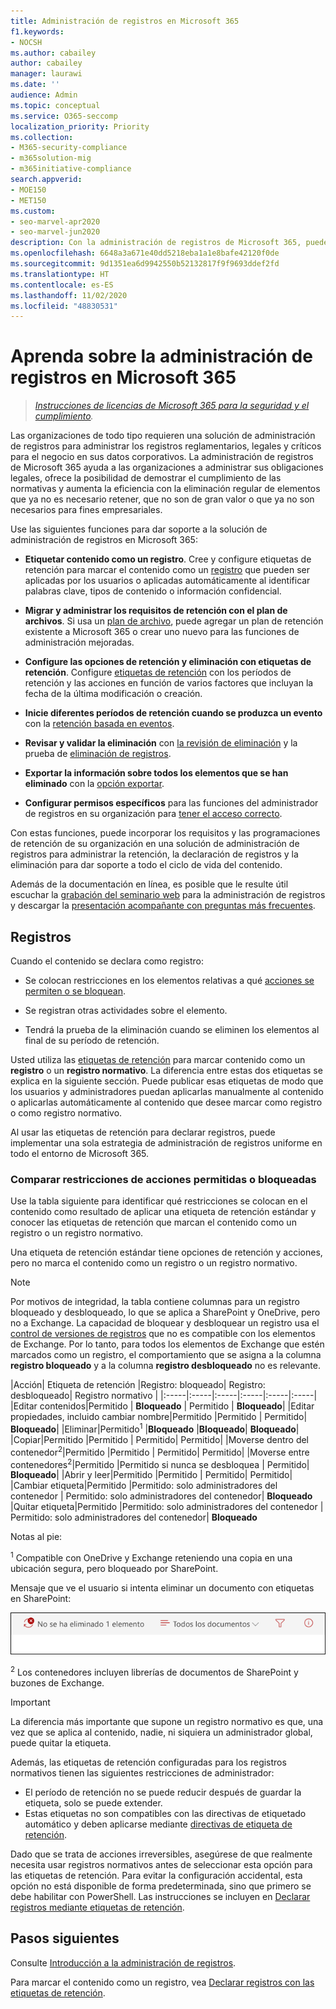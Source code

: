 ```yaml
---
title: Administración de registros en Microsoft 365
f1.keywords:
- NOCSH
ms.author: cabailey
author: cabailey
manager: laurawi
ms.date: ''
audience: Admin
ms.topic: conceptual
ms.service: O365-seccomp
localization_priority: Priority
ms.collection:
- M365-security-compliance
- m365solution-mig
- m365initiative-compliance
search.appverid:
- MOE150
- MET150
ms.custom:
- seo-marvel-apr2020
- seo-marvel-jun2020
description: Con la administración de registros de Microsoft 365, puede aplicar programaciones de retención en un plan de archivos para administrar la retención, la declaración de registros y la eliminación.
ms.openlocfilehash: 6648a3a671e40dd5218eba1a1e8bafe42120f0de
ms.sourcegitcommit: 9d1351ea6d9942550b52132817f9f9693ddef2fd
ms.translationtype: HT
ms.contentlocale: es-ES
ms.lasthandoff: 11/02/2020
ms.locfileid: "48830531"
---
```

# <a name="learn-about-records-management-in-microsoft-365"></a>Aprenda sobre la administración de registros en Microsoft 365

>*[Instrucciones de licencias de Microsoft 365 para la seguridad y el cumplimiento](https://aka.ms/ComplianceSD).*

Las organizaciones de todo tipo requieren una solución de administración de registros para administrar los registros reglamentarios, legales y críticos para el negocio en sus datos corporativos. La administración de registros de Microsoft 365 ayuda a las organizaciones a administrar sus obligaciones legales, ofrece la posibilidad de demostrar el cumplimiento de las normativas y aumenta la eficiencia con la eliminación regular de elementos que ya no es necesario retener, que no son de gran valor o que ya no son necesarios para fines empresariales.

Use las siguientes funciones para dar soporte a la solución de administración de registros en Microsoft 365:

- **Etiquetar contenido como un registro**. Cree y configure etiquetas de retención para marcar el contenido como un [registro](#records) que pueden ser aplicadas por los usuarios o aplicadas automáticamente al identificar palabras clave, tipos de contenido o información confidencial.

- **Migrar y administrar los requisitos de retención con el plan de archivos**. Si usa un [plan de archivo](file-plan-manager.md), puede agregar un plan de retención existente a Microsoft 365 o crear uno nuevo para las funciones de administración mejoradas.

- **Configure las opciones de retención y eliminación con etiquetas de retención**. Configure [etiquetas de retención](retention.md#retention-labels) con los períodos de retención y las acciones en función de varios factores que incluyan la fecha de la última modificación o creación.

- **Inicie diferentes períodos de retención cuando se produzca un evento** con la [retención basada en eventos](event-driven-retention.md).

- **Revisar y validar la eliminación** con [la revisión de eliminación](disposition.md#disposition-reviews) y la prueba de [eliminación de registros](disposition.md#disposition-of-records).

- **Exportar la información sobre todos los elementos que se han eliminado** con la [opción exportar](disposition.md#filter-and-export-the-views).

- **Configurar permisos específicos** para las funciones del administrador de registros en su organización para [tener el acceso correcto](../security/office-365-security/permissions-in-the-security-and-compliance-center.md).

Con estas funciones, puede incorporar los requisitos y las programaciones de retención de su organización en una solución de administración de registros para administrar la retención, la declaración de registros y la eliminación para dar soporte a todo el ciclo de vida del contenido.

Además de la documentación en línea, es posible que le resulte útil escuchar la [grabación del seminario web](https://aka.ms/MIPC/Video-RecordsManagementWebinar) para la administración de registros y descargar la [presentación acompañante con preguntas más frecuentes](https://aka.ms/MIPC/Blog-RecordsManagementWebinar).

## <a name="records"></a>Registros

Cuando el contenido se declara como registro:

- Se colocan restricciones en los elementos relativas a qué [acciones se permiten o se bloquean](#compare-restrictions-for-what-actions-are-allowed-or-blocked).

- Se registran otras actividades sobre el elemento.

- Tendrá la prueba de la eliminación cuando se eliminen los elementos al final de su período de retención.

Usted utiliza las [etiquetas de retención](retention.md#retention-labels) para marcar contenido como un **registro** o un **registro normativo**. La diferencia entre estas dos etiquetas se explica en la siguiente sección. Puede publicar esas etiquetas de modo que los usuarios y administradores puedan aplicarlas manualmente al contenido o aplicarlas automáticamente al contenido que desee marcar como registro o como registro normativo.

Al usar las etiquetas de retención para declarar registros, puede implementar una sola estrategia de administración de registros uniforme en todo el entorno de Microsoft 365.

### <a name="compare-restrictions-for-what-actions-are-allowed-or-blocked"></a>Comparar restricciones de acciones permitidas o bloqueadas

Use la tabla siguiente para identificar qué restricciones se colocan en el contenido como resultado de aplicar una etiqueta de retención estándar y conocer las etiquetas de retención que marcan el contenido como un registro o un registro normativo. 

Una etiqueta de retención estándar tiene opciones de retención y acciones, pero no marca el contenido como un registro o un registro normativo.

>[!NOTE] 
> Por motivos de integridad, la tabla contiene columnas para un registro bloqueado y desbloqueado, lo que se aplica a SharePoint y OneDrive, pero no a Exchange. La capacidad de bloquear y desbloquear un registro usa el [control de versiones de registros](record-versioning.md) que no es compatible con los elementos de Exchange. Por lo tanto, para todos los elementos de Exchange que estén marcados como un registro, el comportamiento que se asigna a la columna **registro bloqueado** y a la columna **registro desbloqueado** no es relevante.


|Acción| Etiqueta de retención |Registro: bloqueado| Registro: desbloqueado| Registro normativo |
|:-----|:-----|:-----|:-----|:-----|:-----|
|Editar contenidos|Permitido | **Bloqueado** | Permitido | **Bloqueado**|
|Editar propiedades, incluido cambiar nombre|Permitido |Permitido | Permitido| **Bloqueado**|
|Eliminar|Permitido<sup>1</sup> |**Bloqueado** |**Bloqueado**| **Bloqueado**|
|Copiar|Permitido |Permitido | Permitido| Permitido|
|Moverse dentro del contenedor<sup>2</sup>|Permitido |Permitido | Permitido| Permitido|
|Moverse entre contenedores<sup>2</sup>|Permitido |Permitido si nunca se desbloquea | Permitido| **Bloqueado**|
|Abrir y leer|Permitido |Permitido | Permitido| Permitido|
|Cambiar etiqueta|Permitido |Permitido: solo administradores del contenedor | Permitido: solo administradores del contenedor| **Bloqueado**
|Quitar etiqueta|Permitido |Permitido: solo administradores del contenedor | Permitido: solo administradores del contenedor| **Bloqueado**

Notas al pie:

<sup>1</sup> Compatible con OneDrive y Exchange reteniendo una copia en una ubicación segura, pero bloqueado por SharePoint.

Mensaje que ve el usuario si intenta eliminar un documento con etiquetas en SharePoint:

![Mensaje que indica que el elemento no se elimina de SharePoint](../media/d0020726-1593-4a96-b07c-89b275e75c49.png)

<sup>2</sup> Los contenedores incluyen librerías de documentos de SharePoint y buzones de Exchange.

>[!IMPORTANT] 
> La diferencia más importante que supone un registro normativo es que, una vez que se aplica al contenido, nadie, ni siquiera un administrador global, puede quitar la etiqueta. 
>
> Además, las etiquetas de retención configuradas para los registros normativos tienen las siguientes restricciones de administrador:
> - El período de retención no se puede reducir después de guardar la etiqueta, solo se puede extender.
> - Estas etiquetas no son compatibles con las directivas de etiquetado automático y deben aplicarse mediante [directivas de etiqueta de retención](create-apply-retention-labels.md). 
> 
> Dado que se trata de acciones irreversibles, asegúrese de que realmente necesita usar registros normativos antes de seleccionar esta opción para las etiquetas de retención. Para evitar la configuración accidental, esta opción no está disponible de forma predeterminada, sino que primero se debe habilitar con PowerShell. Las instrucciones se incluyen en [Declarar registros mediante etiquetas de retención](declare-records.md).

## <a name="next-steps"></a>Pasos siguientes

Consulte [Introducción a la administración de registros](get-started-with-records-management.md).

Para marcar el contenido como un registro, vea [Declarar registros con las etiquetas de retención](declare-records.md).

